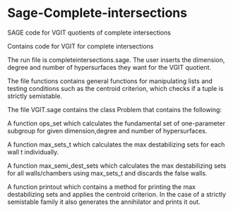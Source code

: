 # Sage-Complete-intersections
 SAGE code for VGIT quotients of complete intersections

Contains code for VGIT for complete intersections

The run file is completeintersections.sage. The user inserts the dimension, degree and number of hypersurfaces they want for the VGIT quotient.

The file functions contains general functions for manipulating lists and testing conditions such as the centroid criterion, which checks if a tuple is strictly semistable.

The file VGIT.sage contains the class Problem that contains the following: 

A function ops_set which calculates the fundamental set of one-parameter subgroup for given dimension,degree and number of hypersurfaces.

A function max_sets_t which calculates the max destabilizing sets for each wall t individually.

A function max_semi_dest_sets which calculates the max destabilizing sets for all walls/chambers using max_sets_t and discards the false walls.

A function printout which contains a method for printing the max destabilizing sets and applies the centroid criterion. In the case of a strictly semistable family it also generates the annihilator and prints it out.
